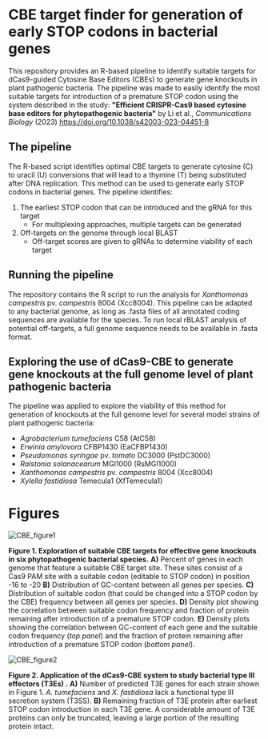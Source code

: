 # CBE target finder for generation of early STOP codons in bacterial genes
This repository provides an R-based pipeline to identify suitable targets for dCas9-guided Cytosine Base Editors (CBEs) to generate gene knockouts in plant pathogenic bacteria. The pipeline was made to easily identify the most suitable targets for introduction of a premature STOP codon using the system described in the study: **"Efficient CRISPR-Cas9 based cytosine base editors  for phytopathogenic bacteria"** by Li et al., *Communications Biology* (2023) https://doi.org/10.1038/s42003-023-04451-8

## The pipeline

The R-based script identifies optimal CBE targets to generate cytosine (C) to uracil (U) conversions that will lead to a thymine (T) being substituted after DNA replication. This method can be used to generate early STOP codons in bacterial genes. The pipeline identifies:

1. The earliest STOP codon that can be introduced and the gRNA for this target
   - For multiplexing approaches, multiple targets can be generated
2. Off-targets on the genome through local BLAST
   - Off-target scores are given to gRNAs to determine viability of each target
  
## Running the pipeline

The repository contains the R script to run the analysis for *Xanthomonas campestris* pv. *campestris* 8004 (Xcc8004). This pipeline can be adapted to any bacterial genome, as long as .fasta files of all annotated coding sequences are available for the species. To run local rBLAST analysis of potential off-targets, a full genome sequence needs to be available in .fasta format.
  
## Exploring the use of dCas9-CBE to generate gene knockouts at the full genome level of plant pathogenic bacteria

The pipeline was applied to explore the viability of this method for generation of knockouts at the full genome level for several model strains of plant pathogenic bacteria:

- *Agrobacterium tumefaciens* C58 (AtC58)
- *Erwinia amylovora* CFBP1430 (EaCFBP1430)
- *Pseudomonas syringae* pv. *tomato* DC3000 (PstDC3000)
- *Ralstonia solanacearum* MGI1000 (RsMGI1000)
- *Xanthomonas campestris* pv. *campestris* 8004 (Xcc8004)
- *Xylella fastidiosa* Temecula1 (XfTemecula1)

# Figures

![CBE_figure1](https://github.com/user-attachments/assets/d7d503d2-3cd4-47ec-a9de-de4b6ee7532a)

**Figure 1. Exploration of suitable CBE targets for effective gene knockouts in six phytopathogenic bacterial species.** **A)** Percent of genes in each genome that feature a suitable CBE target site. These sites consist of a Cas9 PAM site with a suitable codon (editable to STOP codon) in position -16 to -20 **B)** Distribution of GC-content between all genes per species. **C)** Distribution of suitable codon (that could be changed into a STOP codon by the CBE) frequency between all genes per species. **D)** Density plot showing the correlation between suitable codon frequency and fraction of protein remaining after introduction of a premature STOP codon. **E)** Density plots showing the correlation between GC-content of each gene and the suitable codon frequency  (*top panel*) and the fraction of protein remaining after introduction of a premature STOP codon (*bottom panel*).

![CBE_figure2](https://github.com/user-attachments/assets/8b0060d2-cfa8-4dc2-87c8-59d83f606a64)

**Figure 2. Application of the dCas9-CBE system to study bacterial type III effectors (T3Es) .** **A)** Number of predicted T3E genes for each strain shown in Figure 1. *A. tumefaciens* and *X. fastidiosa* lack a functional type III secretion system (T3SS). **B)** Remaining fraction of T3E protein after earliest STOP codon introduction in each T3E gene. A considerable amount of T3E proteins can only be truncated, leaving a large portion of the resulting protein intact.




